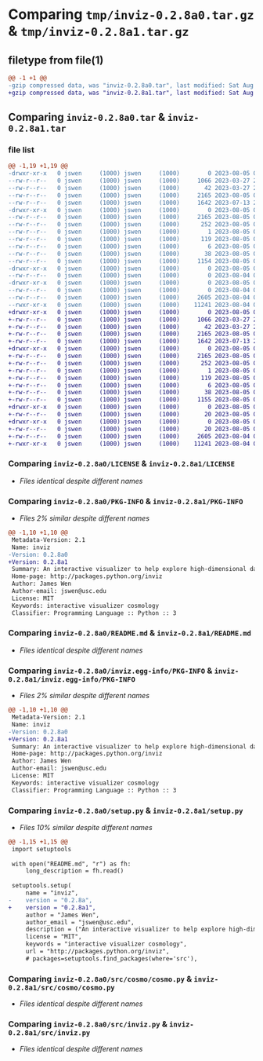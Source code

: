 # Comparing `tmp/inviz-0.2.8a0.tar.gz` & `tmp/inviz-0.2.8a1.tar.gz`

## filetype from file(1)

```diff
@@ -1 +1 @@
-gzip compressed data, was "inviz-0.2.8a0.tar", last modified: Sat Aug  5 07:11:10 2023, max compression
+gzip compressed data, was "inviz-0.2.8a1.tar", last modified: Sat Aug  5 07:25:21 2023, max compression
```

## Comparing `inviz-0.2.8a0.tar` & `inviz-0.2.8a1.tar`

### file list

```diff
@@ -1,19 +1,19 @@
-drwxr-xr-x   0 jswen     (1000) jswen     (1000)        0 2023-08-05 07:11:10.065803 inviz-0.2.8a0/
--rw-r--r--   0 jswen     (1000) jswen     (1000)     1066 2023-03-27 21:46:04.000000 inviz-0.2.8a0/LICENSE
--rw-r--r--   0 jswen     (1000) jswen     (1000)       42 2023-03-27 21:46:04.000000 inviz-0.2.8a0/MANIFEST.in
--rw-r--r--   0 jswen     (1000) jswen     (1000)     2165 2023-08-05 07:11:10.065803 inviz-0.2.8a0/PKG-INFO
--rw-r--r--   0 jswen     (1000) jswen     (1000)     1642 2023-07-13 22:19:19.000000 inviz-0.2.8a0/README.md
-drwxr-xr-x   0 jswen     (1000) jswen     (1000)        0 2023-08-05 07:11:10.055803 inviz-0.2.8a0/inviz.egg-info/
--rw-r--r--   0 jswen     (1000) jswen     (1000)     2165 2023-08-05 07:11:10.000000 inviz-0.2.8a0/inviz.egg-info/PKG-INFO
--rw-r--r--   0 jswen     (1000) jswen     (1000)      252 2023-08-05 07:11:10.000000 inviz-0.2.8a0/inviz.egg-info/SOURCES.txt
--rw-r--r--   0 jswen     (1000) jswen     (1000)        1 2023-08-05 07:11:10.000000 inviz-0.2.8a0/inviz.egg-info/dependency_links.txt
--rw-r--r--   0 jswen     (1000) jswen     (1000)      119 2023-08-05 07:11:10.000000 inviz-0.2.8a0/inviz.egg-info/requires.txt
--rw-r--r--   0 jswen     (1000) jswen     (1000)        6 2023-08-05 07:11:10.000000 inviz-0.2.8a0/inviz.egg-info/top_level.txt
--rw-r--r--   0 jswen     (1000) jswen     (1000)       38 2023-08-05 07:11:10.065803 inviz-0.2.8a0/setup.cfg
--rw-r--r--   0 jswen     (1000) jswen     (1000)     1154 2023-08-05 07:11:03.000000 inviz-0.2.8a0/setup.py
-drwxr-xr-x   0 jswen     (1000) jswen     (1000)        0 2023-08-05 07:11:10.065803 inviz-0.2.8a0/src/
--rw-r--r--   0 jswen     (1000) jswen     (1000)        0 2023-08-04 04:36:54.000000 inviz-0.2.8a0/src/__init__.py
-drwxr-xr-x   0 jswen     (1000) jswen     (1000)        0 2023-08-05 07:11:10.065803 inviz-0.2.8a0/src/cosmo/
--rw-r--r--   0 jswen     (1000) jswen     (1000)        0 2023-08-04 04:36:54.000000 inviz-0.2.8a0/src/cosmo/__init__.py
--rw-r--r--   0 jswen     (1000) jswen     (1000)     2605 2023-08-04 04:36:54.000000 inviz-0.2.8a0/src/cosmo/cosmo.py
--rwxr-xr-x   0 jswen     (1000) jswen     (1000)    11241 2023-08-04 04:36:54.000000 inviz-0.2.8a0/src/inviz.py
+drwxr-xr-x   0 jswen     (1000) jswen     (1000)        0 2023-08-05 07:25:21.576574 inviz-0.2.8a1/
+-rw-r--r--   0 jswen     (1000) jswen     (1000)     1066 2023-03-27 21:46:04.000000 inviz-0.2.8a1/LICENSE
+-rw-r--r--   0 jswen     (1000) jswen     (1000)       42 2023-03-27 21:46:04.000000 inviz-0.2.8a1/MANIFEST.in
+-rw-r--r--   0 jswen     (1000) jswen     (1000)     2165 2023-08-05 07:25:21.576574 inviz-0.2.8a1/PKG-INFO
+-rw-r--r--   0 jswen     (1000) jswen     (1000)     1642 2023-07-13 22:19:19.000000 inviz-0.2.8a1/README.md
+drwxr-xr-x   0 jswen     (1000) jswen     (1000)        0 2023-08-05 07:25:21.576574 inviz-0.2.8a1/inviz.egg-info/
+-rw-r--r--   0 jswen     (1000) jswen     (1000)     2165 2023-08-05 07:25:21.000000 inviz-0.2.8a1/inviz.egg-info/PKG-INFO
+-rw-r--r--   0 jswen     (1000) jswen     (1000)      252 2023-08-05 07:25:21.000000 inviz-0.2.8a1/inviz.egg-info/SOURCES.txt
+-rw-r--r--   0 jswen     (1000) jswen     (1000)        1 2023-08-05 07:25:21.000000 inviz-0.2.8a1/inviz.egg-info/dependency_links.txt
+-rw-r--r--   0 jswen     (1000) jswen     (1000)      119 2023-08-05 07:25:21.000000 inviz-0.2.8a1/inviz.egg-info/requires.txt
+-rw-r--r--   0 jswen     (1000) jswen     (1000)        6 2023-08-05 07:25:21.000000 inviz-0.2.8a1/inviz.egg-info/top_level.txt
+-rw-r--r--   0 jswen     (1000) jswen     (1000)       38 2023-08-05 07:25:21.576574 inviz-0.2.8a1/setup.cfg
+-rw-r--r--   0 jswen     (1000) jswen     (1000)     1155 2023-08-05 07:25:14.000000 inviz-0.2.8a1/setup.py
+drwxr-xr-x   0 jswen     (1000) jswen     (1000)        0 2023-08-05 07:25:21.576574 inviz-0.2.8a1/src/
+-rw-r--r--   0 jswen     (1000) jswen     (1000)       20 2023-08-05 07:23:00.000000 inviz-0.2.8a1/src/__init__.py
+drwxr-xr-x   0 jswen     (1000) jswen     (1000)        0 2023-08-05 07:25:21.576574 inviz-0.2.8a1/src/cosmo/
+-rw-r--r--   0 jswen     (1000) jswen     (1000)       20 2023-08-05 07:23:40.000000 inviz-0.2.8a1/src/cosmo/__init__.py
+-rw-r--r--   0 jswen     (1000) jswen     (1000)     2605 2023-08-04 04:36:54.000000 inviz-0.2.8a1/src/cosmo/cosmo.py
+-rwxr-xr-x   0 jswen     (1000) jswen     (1000)    11241 2023-08-04 04:36:54.000000 inviz-0.2.8a1/src/inviz.py
```

### Comparing `inviz-0.2.8a0/LICENSE` & `inviz-0.2.8a1/LICENSE`

 * *Files identical despite different names*

### Comparing `inviz-0.2.8a0/PKG-INFO` & `inviz-0.2.8a1/PKG-INFO`

 * *Files 2% similar despite different names*

```diff
@@ -1,10 +1,10 @@
 Metadata-Version: 2.1
 Name: inviz
-Version: 0.2.8a0
+Version: 0.2.8a1
 Summary: An interactive visualizer to help explore high-dimensional data and its observables.
 Home-page: http://packages.python.org/inviz
 Author: James Wen
 Author-email: jswen@usc.edu
 License: MIT
 Keywords: interactive visualizer cosmology
 Classifier: Programming Language :: Python :: 3
```

### Comparing `inviz-0.2.8a0/README.md` & `inviz-0.2.8a1/README.md`

 * *Files identical despite different names*

### Comparing `inviz-0.2.8a0/inviz.egg-info/PKG-INFO` & `inviz-0.2.8a1/inviz.egg-info/PKG-INFO`

 * *Files 2% similar despite different names*

```diff
@@ -1,10 +1,10 @@
 Metadata-Version: 2.1
 Name: inviz
-Version: 0.2.8a0
+Version: 0.2.8a1
 Summary: An interactive visualizer to help explore high-dimensional data and its observables.
 Home-page: http://packages.python.org/inviz
 Author: James Wen
 Author-email: jswen@usc.edu
 License: MIT
 Keywords: interactive visualizer cosmology
 Classifier: Programming Language :: Python :: 3
```

### Comparing `inviz-0.2.8a0/setup.py` & `inviz-0.2.8a1/setup.py`

 * *Files 10% similar despite different names*

```diff
@@ -1,15 +1,15 @@
 import setuptools
 
 with open("README.md", "r") as fh:
     long_description = fh.read()
 
 setuptools.setup(
     name = "inviz",
-    version = "0.2.8a",
+    version = "0.2.8a1",
     author = "James Wen",
     author_email = "jswen@usc.edu",
     description = ("An interactive visualizer to help explore high-dimensional data and its observables."),
     license = "MIT",
     keywords = "interactive visualizer cosmology",
     url = "http://packages.python.org/inviz",
     # packages=setuptools.find_packages(where='src'),
```

### Comparing `inviz-0.2.8a0/src/cosmo/cosmo.py` & `inviz-0.2.8a1/src/cosmo/cosmo.py`

 * *Files identical despite different names*

### Comparing `inviz-0.2.8a0/src/inviz.py` & `inviz-0.2.8a1/src/inviz.py`

 * *Files identical despite different names*

